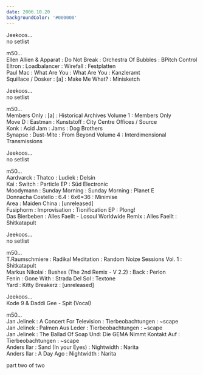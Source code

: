 ```yaml
---
date: 2006.10.20
backgroundColor: '#000000'
---
```


Jeekoos...  
no setlist

m50...  
Ellen Allien & Apparat : Do Not Break : Orchestra Of Bubbles : BPitch Control  
Eltron : Loadbalancer : Wirefall : Festplatten  
Paul Mac : What Are You : What Are You : Kanzleramt  
Squillace / Dosker : \[a\] : Make Me What? : Minisketch

Jeekoos...  
no setlist

m50...  
Members Only : \[a\] : Historical Archives Volume 1 : Members Only  
Move D : Eastman : Kunststoff : City Centre Offices / Source  
Konk : Acid Jam : Jams : Dog Brothers  
Synapse : Dust-Mite : From Beyond Volume 4 : Interdimensional Transmissions

Jeekoos...  
no setlist

m50...  
Aardvarck : Thatco : Ludiek : Delsin  
Kai : Switch : Particle EP : Süd Electronic  
Moodymann : Sunday Morning : Sunday Morning : Planet E  
Donnacha Costello : 6.4 : 6x6=36 : Minimise  
Area : Maiden China : \[unreleased\]  
Fusiphorm : Improvisation : Tionification EP : Plong!  
Das Bierbeben : Alles Faellt - Losoul Worldwide Remix : Alles Faellt : Shitkatapult

Jeekoos...  
no setlist

m50...  
T.Raumschmiere : Radikal Meditation : Random Noize Sessions Vol. 1 : Shitkatapult  
Markus Nikolai : Bushes (The 2nd Remix - V 2.2) : Back : Perlon  
Fenin : Gone With : Strada Del Sol : Textone  
Yard : Kitty Breakerz : \[unreleased\]

Jeekoos...  
Kode 9 & Daddi Gee - Spit (Vocal)

m50...  
Jan Jelinek : A Concert For Television : Tierbeobachtungen : ~scape  
Jan Jelinek : Palmen Aus Leder : Tierbeobachtungen : ~scape  
Jan Jelinek : The Ballad Of Soap Und: Die GEMA Nimmt Kontakt Auf : Tierbeobachtungen : ~scape  
Anders Ilar : Sand (In your Eyes) : Nightwidth : Narita  
Anders Ilar : A Day Ago : Nightwidth : Narita


part two of two